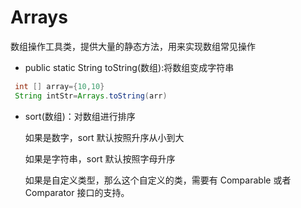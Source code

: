# Arrays

数组操作工具类，提供大量的静态方法，用来实现数组常见操作

- public static String toString(数组):将数组变成字符串

```java
 int [] array={10,10}
 String intStr=Arrays.toString(arr)
```

- sort(数组)：对数组进行排序

  如果是数字，sort 默认按照升序从小到大

  如果是字符串，sort 默认按照字母升序

  如果是自定义类型，那么这个自定义的类，需要有 Comparable 或者 Comparator 接口的支持。
